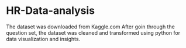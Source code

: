 # HR-Data-analysis
The dataset was downloaded from Kaggle.com
After goin through the question set, the dataset was cleaned and transformed using python for data visualization and insights.

